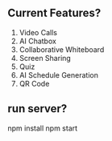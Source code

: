 

## Current Features?

1. Video Calls
2. AI Chatbox
3. Collaborative Whiteboard
4. Screen Sharing
5. Quiz
6. AI Schedule Generation
7. QR Code


## run server?
npm install 
npm start 
